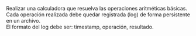 Realizar una calculadora que resuelva las operaciones aritméticas básicas.  
Cada operación realizada debe quedar registrada (log) de forma persistente en un archivo.  
El formato del log debe ser: timestamp, operación, resultado.